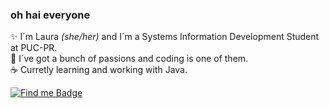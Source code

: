 ### oh hai everyone 


  ✨ I´m Laura <i> (she/her)</i> and I´m a Systems Information Development Student at PUC-PR.
  <br>
  🌻 I´ve got a bunch of passions and coding is one of them.
  <br>
        ☕️  Curretly learning and working with Java. 
  <br>
  
[![Find me Badge](https://img.shields.io/badge/-find%20me%20elsewhere!-blueviolet)](https://linktr.ee/ff0rever)
